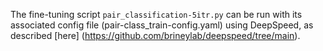 The fine-tuning script `pair_classification-5itr.py` can be run with its associated config file (pair-class_train-config.yaml) using DeepSpeed, as described [here] (https://github.com/brineylab/deepspeed/tree/main).